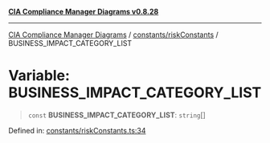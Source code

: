 [**CIA Compliance Manager Diagrams v0.8.28**](../../../README.md)

***

[CIA Compliance Manager Diagrams](../../../modules.md) / [constants/riskConstants](../README.md) / BUSINESS\_IMPACT\_CATEGORY\_LIST

# Variable: BUSINESS\_IMPACT\_CATEGORY\_LIST

> `const` **BUSINESS\_IMPACT\_CATEGORY\_LIST**: `string`[]

Defined in: [constants/riskConstants.ts:34](https://github.com/Hack23/cia-compliance-manager/blob/7619f76b35999bc4eb3f6ff6c1e77c13be78f250/src/constants/riskConstants.ts#L34)
